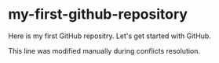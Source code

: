 # my-first-github-repository
Here is my first GitHub repositry. Let's get started with GitHub.

This line was modified manually during conflicts resolution.